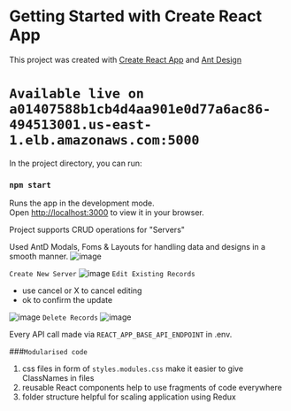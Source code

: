 # Getting Started with Create React App

This project was created with [Create React App](https://github.com/facebook/create-react-app) 
and [Ant Design](https://ant.design/)


# `Available live on a01407588b1cb4d4aa901e0d77a6ac86-494513001.us-east-1.elb.amazonaws.com:5000`

In the project directory, you can run:

### `npm start`

Runs the app in the development mode.\
Open [http://localhost:3000](http://localhost:3000) to view it in your browser.

Project supports CRUD operations for "Servers"

Used AntD Modals, Foms & Layouts for handling data and designs in a smooth manner.
![image](https://user-images.githubusercontent.com/57999861/235324854-7b617a93-8d15-4588-887b-bf00d0faa64e.png)

`Create New Server`
![image](https://user-images.githubusercontent.com/57999861/235324889-e8935b8e-38e5-434b-9669-119c2e5a212d.png)
`Edit Existing Records`
- use cancel or X to cancel editing
- ok to confirm the update

![image](https://user-images.githubusercontent.com/57999861/235324913-995a029e-3dd1-4aa0-b8dd-ac362b2634cc.png)
`Delete Records` 
![image](https://user-images.githubusercontent.com/57999861/235325008-f26085de-e069-440f-b58e-fb7a3a4a28f5.png)


Every API call made via `REACT_APP_BASE_API_ENDPOINT` in .env.

###`Modularised code` 
1. css files in form of `styles.modules.css` make it easier to give ClassNames in files
2. reusable React components help to use fragments of code everywhere
3. folder structure helpful for scaling application using Redux
